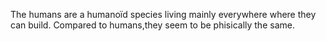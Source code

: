 The humans are a humanoïd species living mainly everywhere where they can build.
Compared to humans,they seem to be phisically the same.
